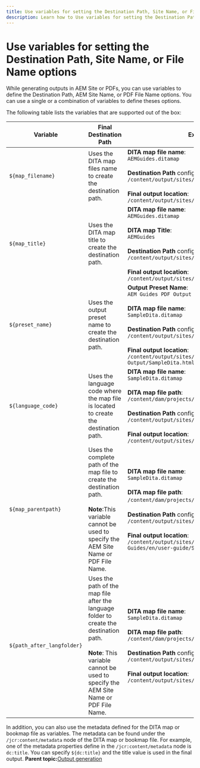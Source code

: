 ```yaml
---
title: Use variables for setting the Destination Path, Site Name, or File Name options
description: Learn how to Use variables for setting the Destination Path, Site Name, or File Name options
---
```


# Use variables for setting the Destination Path, Site Name, or File Name options


While generating outputs in AEM Site or PDFs, you can use variables to define the Destination Path, AEM Site Name, or PDF File Name options. You can use a single or a combination of variables to define theses options.

The following table lists the variables that are supported out of the box:

| Variable | Final Destination Path | Example |
| --- | --- | --- |
| `${map_filename}` | Uses the DITA map files name to create the destination path. | **DITA map file name**:<br>`AEMGuides.ditamap`<br><br>**Destination Path** configured as:<br>`/content/output/sites/${map_filename}`<br><br>**Final output location**:<br>`/content/output/sites/aemGuides/AEMGuides.html` |
| `${map_title}` | Uses the DITA map title to create the destination path. | **DITA map file name**:<br>`AEMGuides.ditamap`<br><br>**DITA map Title**:<br>`AEMGuides`<br><br>**Destination Path** configured as:<br>`/content/output/sites/${map_title}`<br><br>**Final output location**:<br>`/content/output/sites/AEMGuides/AEMGuides.html` |
| `${preset_name}` | Uses the output preset name to create the destination path. | **Output Preset Name**:<br>`AEM Guides PDF Output`<br><br>**DITA map file name**:<br>`SampleDita.ditamap`<br><br>**Destination Path** configured as:<br>`/content/output/sites/${preset_name}`<br><br>**Final output location**:<br>`/content/output/sites/AEM Guides PDF Output/SampleDita.html` |
| `${language_code}` | Uses the language code where the map file is located to create the destination path. | **DITA map file name**:<br>`SampleDita.ditamap`<br><br>**DITA map file path**:<br>`/content/dam/projects/AEM-Guides/en/user-guide/`<br><br>**Destination Path** configured as:<br>`/content/output/sites/${language_code}`<br><br>**Final output location**:<br>`/content/output/sites/en/SampleDita.html` |
| `${map_parentpath}` | Uses the complete path of the map file to create the destination path.<br><br>**Note**:This variable cannot be used to specify the AEM Site Name or PDF File Name. | **DITA map file name**:<br>`SampleDita.ditamap`<br><br>**DITA map file path**:<br>`/content/dam/projects/AEM-Guides/en/user-guide`/<br><br>**Destination Path** configured as:<br>`/content/output/sites/${map_parentpath}`<br><br>**Final output location**:<br>`/content/output/sites/content/dam/projects/AEM-Guides/en/user-guide/SampleDita.html` |
| `${path_after_langfolder}` | Uses the path of the map file after the language folder to create the destination path.<br><br>**Note**: This variable cannot be used to specify the AEM Site Name or PDF File Name. | **DITA map file name**:<br>`SampleDita.ditamap`<br><br>**DITA map file path**:<br>`/content/dam/projects/AEM-Guides/en/user-guide/`<br><br>**Destination Path** configured as:<br>`/content/output/sites/${path\_after\_langfolder}`<br><br>**Final output location**:<br>`/content/output/sites/user-guide/SampleDita.html` |

In addition, you can also use the metadata defined for the DITA map or bookmap file as variables. The metadata can be found under the `/jcr:content/metadata` node of the DITA map or bookmap file. For example, one of the metadata properties define in the `/jcr:content/metadata` node is `dc:title`. You can specify `${dc:title}` and the title value is used in the final output.
**Parent topic:**[Output generation](generate-output.md)

